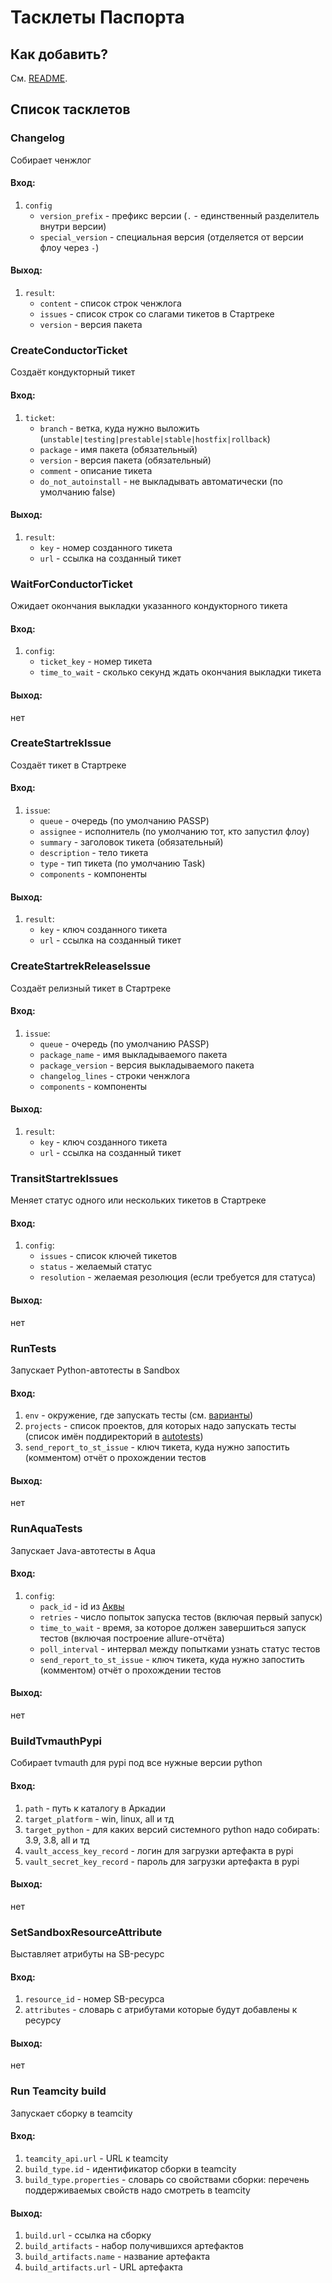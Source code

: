 # Тасклеты Паспорта

## Как добавить?

См. [README](https://a.yandex-team.ru/arc/trunk/arcadia/passport/backend/tasklets/README.md).

## Список тасклетов

### Changelog

Собирает ченжлог

#### Вход:
1) `config`
    * `version_prefix` - префикс версии (`.` - единственный разделитель внутри версии)
    * `special_version` - специальная версия (отделяется от версии флоу через `-`)

#### Выход:
1) `result`:
    * `content` - список строк ченжлога
    * `issues` - список строк со слагами тикетов в Стартреке
    * `version` - версия пакета


### CreateConductorTicket

Создаёт кондукторный тикет

#### Вход:
1) `ticket`:
    * `branch` - ветка, куда нужно выложить (`unstable|testing|prestable|stable|hostfix|rollback`)
    * `package` - имя пакета (обязательный)
    * `version` - версия пакета (обязательный)
    * `comment` - описание тикета
    * `do_not_autoinstall` - не выкладывать автоматически (по умолчанию false)

#### Выход:
1) `result`:
    * `key` - номер созданного тикета
    * `url` - ссылка на созданный тикет


### WaitForConductorTicket

Ожидает окончания выкладки указанного кондукторного тикета

#### Вход:
1) `config`:
    * `ticket_key` - номер тикета
    * `time_to_wait` - сколько секунд ждать окончания выкладки тикета

#### Выход:
нет


### CreateStartrekIssue

Создаёт тикет в Стартреке

#### Вход:
1) `issue`:
    * `queue` - очередь (по умолчанию PASSP)
    * `assignee` - исполнитель (по умолчанию тот, кто запустил флоу)
    * `summary` - заголовок тикета (обязательный)
    * `description` - тело тикета
    * `type` - тип тикета (по умолчанию Task)
    * `components` - компоненты

#### Выход:
1) `result`:
    * `key` - ключ созданного тикета
    * `url` - ссылка на созданный тикет


### CreateStartrekReleaseIssue

Создаёт релизный тикет в Стартреке

#### Вход:
1) `issue`:
    * `queue` - очередь (по умолчанию PASSP)
    * `package_name` - имя выкладываемого пакета
    * `package_version` - версия выкладываемого пакета
    * `changelog_lines` - строки ченжлога
    * `components` - компоненты

#### Выход:
1) `result`:
    * `key` - ключ созданного тикета
    * `url` - ссылка на созданный тикет


### TransitStartrekIssues

Меняет статус одного или нескольких тикетов в Стартреке

#### Вход:
1) `config`:
    * `issues` - список ключей тикетов
    * `status` - желаемый статус
    * `resolution` - желаемая резолюция (если требуется для статуса)

#### Выход:
нет


### RunTests

Запускает Python-автотесты в Sandbox

#### Вход:
1) `env` - окружение, где запускать тесты (см. [варианты](https://a.yandex-team.ru/arc/trunk/arcadia/sandbox/projects/passport/passport_autotests/__init__.py?rev=r8697256#L9))
2) `projects` - список проектов, для которых надо запускать тесты (список имён поддиректорий в [autotests](https://a.yandex-team.ru/arc/trunk/arcadia/passport/backend/qa/autotests))
3) `send_report_to_st_issue` - ключ тикета, куда нужно запостить (комментом) отчёт о прохождении тестов

#### Выход:
нет


### RunAquaTests

Запускает Java-автотесты в Aqua

#### Вход:
1) `config`:
    * `pack_id` - id из [Аквы](https://aqua.yandex-team.ru/#/packs)
    * `retries` - число попыток запуска тестов (включая первый запуск)
    * `time_to_wait` - время, за которое должен завершиться запуск тестов (включая построение allure-отчёта)
    * `poll_interval` - интервал между попытками узнать статус тестов
    * `send_report_to_st_issue` - ключ тикета, куда нужно запостить (комментом) отчёт о прохождении тестов

#### Выход:
нет


### BuildTvmauthPypi

Собирает tvmauth для pypi под все нужные версии python

#### Вход:
1) `path` - путь к каталогу в Аркадии
2) `target_platform` - win, linux, all и тд
3) `target_python` - для каких версий системного python надо собирать: 3.9, 3.8, all и тд
4) `vault_access_key_record` - логин для загрузки артефакта в pypi
5) `vault_secret_key_record` - пароль для загрузки артефакта в pypi

#### Выход:
нет


### SetSandboxResourceAttribute

Выставляет атрибуты на SB-ресурс

#### Вход:
1) `resource_id` - номер SB-ресурса
2) `attributes` - словарь с атрибутами которые будут добавлены к ресурсу

#### Выход:
нет


### Run Teamcity build

Запускает сборку в teamcity

#### Вход:
1) `teamcity_api.url` - URL к teamcity
2) `build_type.id` - идентификатор сборки в teamcity
3) `build_type.properties` - словарь со свойствами сборки: перечень поддерживаемых свойств надо смотреть в teamcity

#### Выход:
1) `build.url` - ссылка на сборку
2) `build_artifacts` - набор получившихся артефактов
3) `build_artifacts.name` - название артефакта
4) `build_artifacts.url` - URL артефакта
